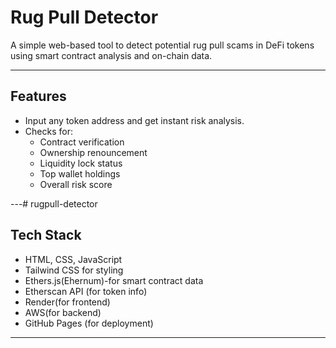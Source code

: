 # Rug Pull Detector

A simple web-based tool to detect potential rug pull scams in DeFi tokens using smart contract analysis and on-chain data.

---

## Features

- Input any token address and get instant risk analysis.
- Checks for:
  - Contract verification
  - Ownership renouncement
  - Liquidity lock status
  - Top wallet holdings
  - Overall risk score

---# rugpull-detector
## Tech Stack

- HTML, CSS, JavaScript
- Tailwind CSS for styling
- Ethers.js(Ehernum)-for smart contract data
- Etherscan API (for token info)
- Render(for frontend)
- AWS(for backend)
- GitHub Pages (for deployment)

---